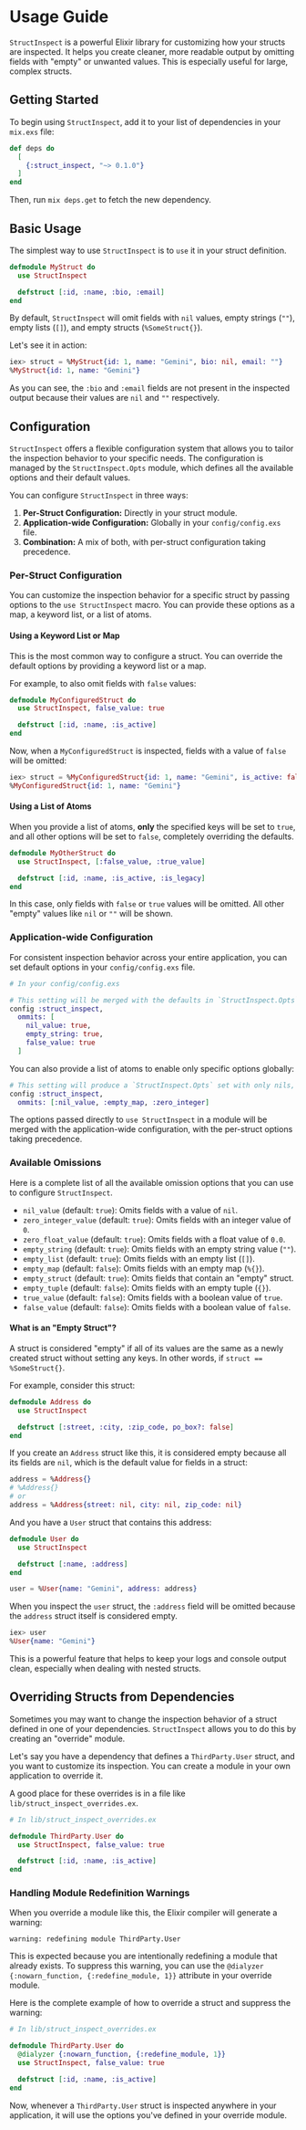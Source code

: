 # Usage Guide

`StructInspect` is a powerful Elixir library for customizing how your structs are inspected. It helps you create cleaner, more readable output by omitting fields with "empty" or unwanted values. This is especially useful for large, complex structs.

## Getting Started

To begin using `StructInspect`, add it to your list of dependencies in your `mix.exs` file:

```elixir
def deps do
  [
    {:struct_inspect, "~> 0.1.0"}
  ]
end
```

Then, run `mix deps.get` to fetch the new dependency.

## Basic Usage

The simplest way to use `StructInspect` is to `use` it in your struct definition.

```elixir
defmodule MyStruct do
  use StructInspect

  defstruct [:id, :name, :bio, :email]
end
```

By default, `StructInspect` will omit fields with `nil` values, empty strings (`""`), empty lists (`[]`), and empty structs (`%SomeStruct{}`).

Let's see it in action:

```elixir
iex> struct = %MyStruct{id: 1, name: "Gemini", bio: nil, email: ""}
%MyStruct{id: 1, name: "Gemini"}
```

As you can see, the `:bio` and `:email` fields are not present in the inspected output because their values are `nil` and `""` respectively.

## Configuration

`StructInspect` offers a flexible configuration system that allows you to tailor the inspection behavior to your specific needs. The configuration is managed by the `StructInspect.Opts` module, which defines all the available options and their default values.

You can configure `StructInspect` in three ways:

1.  **Per-Struct Configuration:** Directly in your struct module.
2.  **Application-wide Configuration:** Globally in your `config/config.exs` file.
3.  **Combination:** A mix of both, with per-struct configuration taking precedence.

### Per-Struct Configuration

You can customize the inspection behavior for a specific struct by passing options to the `use StructInspect` macro. You can provide these options as a map, a keyword list, or a list of atoms.

#### Using a Keyword List or Map

This is the most common way to configure a struct. You can override the default options by providing a keyword list or a map.

For example, to also omit fields with `false` values:

```elixir
defmodule MyConfiguredStruct do
  use StructInspect, false_value: true

  defstruct [:id, :name, :is_active]
end
```

Now, when a `MyConfiguredStruct` is inspected, fields with a value of `false` will be omitted:

```elixir
iex> struct = %MyConfiguredStruct{id: 1, name: "Gemini", is_active: false}
%MyConfiguredStruct{id: 1, name: "Gemini"}
```

#### Using a List of Atoms

When you provide a list of atoms, **only** the specified keys will be set to `true`, and all other options will be set to `false`, completely overriding the defaults.

```elixir
defmodule MyOtherStruct do
  use StructInspect, [:false_value, :true_value]

  defstruct [:id, :name, :is_active, :is_legacy]
end
```

In this case, only fields with `false` or `true` values will be omitted. All other "empty" values like `nil` or `""` will be shown.

### Application-wide Configuration

For consistent inspection behavior across your entire application, you can set default options in your `config/config.exs` file.

```elixir
# In your config/config.exs

# This setting will be merged with the defaults in `StructInspect.Opts`.
config :struct_inspect,
  ommits: [
    nil_value: true,
    empty_string: true,
    false_value: true
  ]
```

You can also provide a list of atoms to enable only specific options globally:

```elixir
# This setting will produce a `StructInspect.Opts` set with only nils, empty maps and zero integers enabled.
config :struct_inspect,
  ommits: [:nil_value, :empty_map, :zero_integer]
```

The options passed directly to `use StructInspect` in a module will be merged with the application-wide configuration, with the per-struct options taking precedence.

### Available Omissions

Here is a complete list of all the available omission options that you can use to configure `StructInspect`.

-   `nil_value` (default: `true`): Omits fields with a value of `nil`.
-   `zero_integer_value` (default: `true`): Omits fields with an integer value of `0`.
-   `zero_float_value` (default: `true`): Omits fields with a float value of `0.0`.
-   `empty_string` (default: `true`): Omits fields with an empty string value (`""`).
-   `empty_list` (default: `true`): Omits fields with an empty list (`[]`).
-   `empty_map` (default: `false`): Omits fields with an empty map (`%{}`).
-   `empty_struct` (default: `true`): Omits fields that contain an "empty" struct.
-   `empty_tuple` (default: `false`): Omits fields with an empty tuple (`{}`).
-   `true_value` (default: `false`): Omits fields with a boolean value of `true`.
-   `false_value` (default: `false`): Omits fields with a boolean value of `false`.

#### What is an "Empty Struct"?

A struct is considered "empty" if all of its values are the same as a newly created struct without setting any keys. In other words, if `struct == %SomeStruct{}`.

For example, consider this struct:

```elixir
defmodule Address do
  use StructInspect

  defstruct [:street, :city, :zip_code, po_box?: false]
end
```

If you create an `Address` struct like this, it is considered empty because all its fields are `nil`, which is the default value for fields in a struct:

```elixir
address = %Address{}
# %Address{}
# or
address = %Address{street: nil, city: nil, zip_code: nil}
```

And you have a `User` struct that contains this address:

```elixir
defmodule User do
  use StructInspect

  defstruct [:name, :address]
end

user = %User{name: "Gemini", address: address}
```

When you inspect the `user` struct, the `:address` field will be omitted because the `address` struct itself is considered empty.

```elixir
iex> user
%User{name: "Gemini"}
```

This is a powerful feature that helps to keep your logs and console output clean, especially when dealing with nested structs.

## Overriding Structs from Dependencies

Sometimes you may want to change the inspection behavior of a struct defined in one of your dependencies. `StructInspect` allows you to do this by creating an "override" module.

Let's say you have a dependency that defines a `ThirdParty.User` struct, and you want to customize its inspection. You can create a module in your own application to override it.

A good place for these overrides is in a file like `lib/struct_inspect_overrides.ex`.

```elixir
# In lib/struct_inspect_overrides.ex

defmodule ThirdParty.User do
  use StructInspect, false_value: true

  defstruct [:id, :name, :is_active]
end
```

### Handling Module Redefinition Warnings

When you override a module like this, the Elixir compiler will generate a warning:

```
warning: redefining module ThirdParty.User
```

This is expected because you are intentionally redefining a module that already exists. To suppress this warning, you can use the `@dialyzer {:nowarn_function, {:redefine_module, 1}}` attribute in your override module.

Here is the complete example of how to override a struct and suppress the warning:

```elixir
# In lib/struct_inspect_overrides.ex

defmodule ThirdParty.User do
  @dialyzer {:nowarn_function, {:redefine_module, 1}}
  use StructInspect, false_value: true

  defstruct [:id, :name, :is_active]
end
```

Now, whenever a `ThirdParty.User` struct is inspected anywhere in your application, it will use the options you've defined in your override module.
